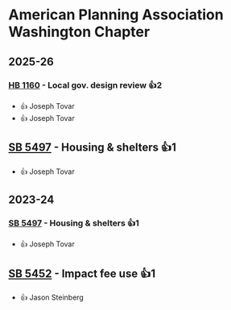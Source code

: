 # American Planning Association Washington Chapter
## 2025-26

### [HB 1160](/bill/2025-26/hb/1160/) - Local gov. design review 👍2  
* 👍 Joseph Tovar
* 👍 Joseph Tovar

## [SB 5497](/bill/2025-26/sb/5497/) - Housing & shelters 👍1  
* 👍 Joseph Tovar

## 2023-24

### [SB 5497](/bill/2023-24/sb/5497/) - Housing & shelters 👍1  
* 👍 Joseph Tovar

## [SB 5452](/bill/2023-24/sb/5452/) - Impact fee use 👍1  
* 👍 Jason Steinberg
